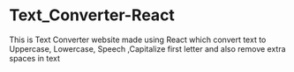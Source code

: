 # Text_Converter-React
This is Text Converter website made using React which convert text to Uppercase, Lowercase, Speech ,Capitalize first letter and also remove extra spaces in text
